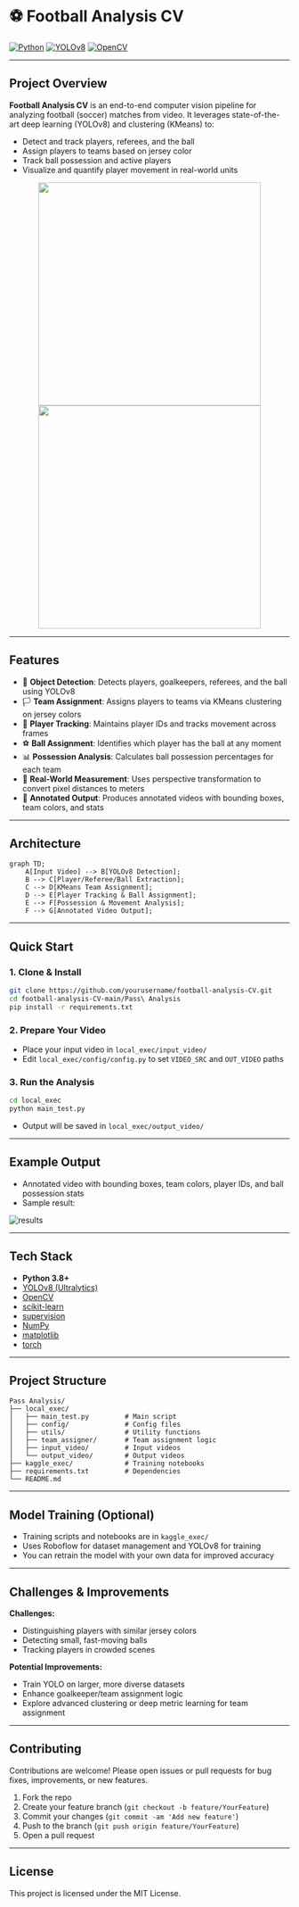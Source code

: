 # ⚽ Football Analysis CV

[![Python](https://img.shields.io/badge/Python-3.8%2B-blue?logo=python)](https://www.python.org/)
[![YOLOv8](https://img.shields.io/badge/YOLO-v8-brightgreen?logo=ultralytics)](https://github.com/ultralytics/ultralytics)
[![OpenCV](https://img.shields.io/badge/OpenCV-4.8%2B-blue?logo=opencv)](https://opencv.org/)

---

## Project Overview

**Football Analysis CV** is an end-to-end computer vision pipeline for analyzing football (soccer) matches from video. It leverages state-of-the-art deep learning (YOLOv8) and clustering (KMeans) to:
- Detect and track players, referees, and the ball
- Assign players to teams based on jersey color
- Track ball possession and active players
- Visualize and quantify player movement in real-world units

<p align="center">
  <img src="https://github.com/user-attachments/assets/c8feea88-035f-44eb-8a90-b68308426557" width="400"/>
  <img src="https://github.com/user-attachments/assets/1282ec03-f1ff-4829-bf6f-0fc44665f933" width="400"/>
</p>

---

## Features

- 🎯 **Object Detection**: Detects players, goalkeepers, referees, and the ball using YOLOv8
- 🏳️ **Team Assignment**: Assigns players to teams via KMeans clustering on jersey colors
- 🏃 **Player Tracking**: Maintains player IDs and tracks movement across frames
- ⚽ **Ball Assignment**: Identifies which player has the ball at any moment
- 📊 **Possession Analysis**: Calculates ball possession percentages for each team
- 📏 **Real-World Measurement**: Uses perspective transformation to convert pixel distances to meters
- 🎥 **Annotated Output**: Produces annotated videos with bounding boxes, team colors, and stats

---

## Architecture

```mermaid
graph TD;
    A[Input Video] --> B[YOLOv8 Detection];
    B --> C[Player/Referee/Ball Extraction];
    C --> D[KMeans Team Assignment];
    D --> E[Player Tracking & Ball Assignment];
    E --> F[Possession & Movement Analysis];
    F --> G[Annotated Video Output];
```

---

## Quick Start

### 1. Clone & Install
```bash
git clone https://github.com/yourusername/football-analysis-CV.git
cd football-analysis-CV-main/Pass\ Analysis
pip install -r requirements.txt
```

### 2. Prepare Your Video
- Place your input video in `local_exec/input_video/`
- Edit `local_exec/config/config.py` to set `VIDEO_SRC` and `OUT_VIDEO` paths

### 3. Run the Analysis
```bash
cd local_exec
python main_test.py
```
- Output will be saved in `local_exec/output_video/`

---

## Example Output

- Annotated video with bounding boxes, team colors, player IDs, and ball possession stats
- Sample result:

![results](https://github.com/user-attachments/assets/1b17aaa4-116a-40d3-9f31-3d540281aa28)

---

## Tech Stack

- **Python 3.8+**
- [YOLOv8 (Ultralytics)](https://github.com/ultralytics/ultralytics)
- [OpenCV](https://opencv.org/)
- [scikit-learn](https://scikit-learn.org/)
- [supervision](https://github.com/roboflow/supervision)
- [NumPy](https://numpy.org/)
- [matplotlib](https://matplotlib.org/)
- [torch](https://pytorch.org/)

---

## Project Structure

```
Pass Analysis/
├── local_exec/
│   ├── main_test.py         # Main script
│   ├── config/              # Config files
│   ├── utils/               # Utility functions
│   ├── team_assigner/       # Team assignment logic
│   ├── input_video/         # Input videos
│   └── output_video/        # Output videos
├── kaggle_exec/             # Training notebooks
├── requirements.txt         # Dependencies
└── README.md
```

---

## Model Training (Optional)

- Training scripts and notebooks are in `kaggle_exec/`
- Uses Roboflow for dataset management and YOLOv8 for training
- You can retrain the model with your own data for improved accuracy

---

## Challenges & Improvements

**Challenges:**
- Distinguishing players with similar jersey colors
- Detecting small, fast-moving balls
- Tracking players in crowded scenes

**Potential Improvements:**
- Train YOLO on larger, more diverse datasets
- Enhance goalkeeper/team assignment logic
- Explore advanced clustering or deep metric learning for team assignment

---

## Contributing

Contributions are welcome! Please open issues or pull requests for bug fixes, improvements, or new features.

1. Fork the repo
2. Create your feature branch (`git checkout -b feature/YourFeature`)
3. Commit your changes (`git commit -am 'Add new feature'`)
4. Push to the branch (`git push origin feature/YourFeature`)
5. Open a pull request

---

## License

This project is licensed under the MIT License.
